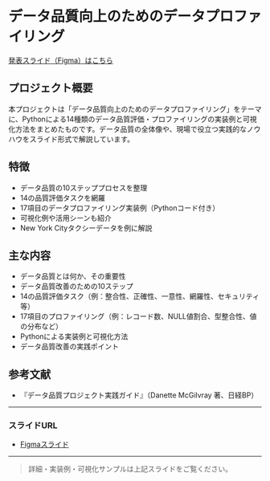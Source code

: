 # データ品質向上のためのデータプロファイリング

[発表スライド（Figma）はこちら](https://www.figma.com/deck/r4P0DV368IIbH5I6ALv6ix/%E3%80%90%E7%99%BA%E8%A1%A8%E3%80%91%E3%83%87%E3%83%BC%E3%82%BF%E5%93%81%E8%B3%AA%E5%8F%8A%E3%81%B3-%E3%83%97%E3%83%AD%E3%83%95%E3%82%A1%E3%82%A4%E3%83%AA%E3%83%B3%E3%82%B0%E3%81%AE%E6%A6%82%E5%BF%B5%E3%82%84%E6%8A%80%E8%A1%93?node-id=1-1649&t=QEM7obnHrPCIxwpP-1&scaling=min-zoom&content-scaling=fixed&page-id=0%3A1)

## プロジェクト概要

本プロジェクトは「データ品質向上のためのデータプロファイリング」をテーマに、Pythonによる14種類のデータ品質評価・プロファイリングの実装例と可視化方法をまとめたものです。データ品質の全体像や、現場で役立つ実践的なノウハウをスライド形式で解説しています。

## 特徴
- データ品質の10ステッププロセスを整理
- 14の品質評価タスクを網羅
- 17項目のデータプロファイリング実装例（Pythonコード付き）
- 可視化例や活用シーンも紹介
- New York Cityタクシーデータを例に解説

## 主な内容
- データ品質とは何か、その重要性
- データ品質改善のための10ステップ
- 14の品質評価タスク（例：整合性、正確性、一意性、網羅性、セキュリティ等）
- 17項目のプロファイリング（例：レコード数、NULL値割合、型整合性、値の分布など）
- Pythonによる実装例と可視化方法
- データ品質改善の実践ポイント

## 参考文献
- 『データ品質プロジェクト実践ガイド』（Danette McGilvray 著、日経BP）

---

### スライドURL
- [Figmaスライド](https://www.figma.com/deck/r4P0DV368IIbH5I6ALv6ix/%E3%80%90%E7%99%BA%E8%A1%A8%E3%80%91%E3%83%87%E3%83%BC%E3%82%BF%E5%93%81%E8%B3%AA%E5%8F%8A%E3%81%B3-%E3%83%97%E3%83%AD%E3%83%95%E3%82%A1%E3%82%A4%E3%83%AA%E3%83%B3%E3%82%B0%E3%81%AE%E6%A6%82%E5%BF%B5%E3%82%84%E6%8A%80%E8%A1%93?node-id=1-1649&t=QEM7obnHrPCIxwpP-1&scaling=min-zoom&content-scaling=fixed&page-id=0%3A1)

---

> 詳細・実装例・可視化サンプルは上記スライドをご覧ください。 